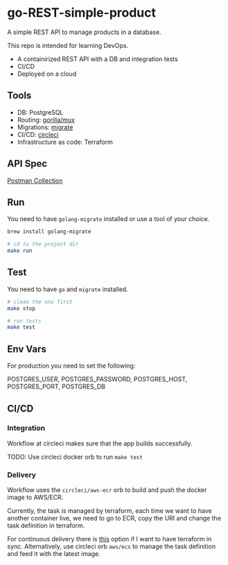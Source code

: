 # go-REST-simple-product

A simple REST API to manage products in a database.

This repo is intended for learning DevOps.

* A containirized REST API with a DB and integration tests
* CI/CD
* Deployed on a cloud

## Tools

* DB: PostgreSQL
* Routing: [gorilla/mux](https://github.com/gorilla/mux)
* Migrations: [migrate](https://github.com/golang-migrate/migrate)
* CI/CD: [circleci](https://circleci.com)
* Infrastructure as code: Terraform

## API Spec

[Postman Collection](https://documenter.getpostman.com/view/13097698/TVRoYmdb)

## Run

You need to have `golang-migrate` installed or use a tool of your choice.

```bash
brew install golang-migrate
```

```bash
# cd to the project dir
make run
```

## Test

You need to have `go` and `migrate` installed.

```bash
# clean the env first
make stop

# run tests
make test
```

## Env Vars

For production you need to set the following:

POSTGRES_USER, POSTGRES_PASSWORD, POSTGRES_HOST, POSTGRES_PORT, POSTGRES_DB

## CI/CD

### Integration

Workflow at circleci makes sure that the app builds successfully.

TODO: Use circleci docker orb to run `make test`

### Delivery

Workflow uses the `circleci/aws-ecr` orb to build and push the docker image to AWS/ECR.

Currently, the task is managed by terraform, each time we want to have another container live, we need to go to ECR, copy the URI and change the task definition in terraform.

For continuous delivery there is [this](https://stackoverflow.com/questions/64642858/continuous-deployment-and-delivery-on-ecs-fargate-with-circleci-and-terraform) option if I want to have terraform in sync. Alternatively, use circleci orb `aws/ecs` to manage the task definition and feed it with the latest image.
